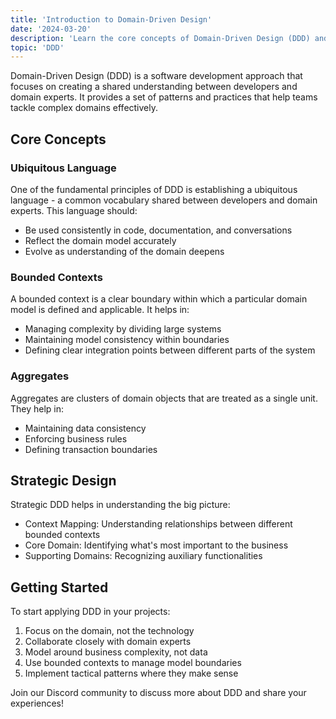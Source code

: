 ```yaml
---
title: 'Introduction to Domain-Driven Design'
date: '2024-03-20'
description: 'Learn the core concepts of Domain-Driven Design (DDD) and how it can help you build better software'
topic: 'DDD'
---
```


Domain-Driven Design (DDD) is a software development approach that focuses on creating a shared understanding between developers and domain experts. It provides a set of patterns and practices that help teams tackle complex domains effectively.

## Core Concepts

### Ubiquitous Language

One of the fundamental principles of DDD is establishing a ubiquitous language - a common vocabulary shared between developers and domain experts. This language should:

- Be used consistently in code, documentation, and conversations
- Reflect the domain model accurately
- Evolve as understanding of the domain deepens

### Bounded Contexts

A bounded context is a clear boundary within which a particular domain model is defined and applicable. It helps in:

- Managing complexity by dividing large systems
- Maintaining model consistency within boundaries
- Defining clear integration points between different parts of the system

### Aggregates

Aggregates are clusters of domain objects that are treated as a single unit. They help in:

- Maintaining data consistency
- Enforcing business rules
- Defining transaction boundaries

## Strategic Design

Strategic DDD helps in understanding the big picture:

- Context Mapping: Understanding relationships between different bounded contexts
- Core Domain: Identifying what's most important to the business
- Supporting Domains: Recognizing auxiliary functionalities

## Getting Started

To start applying DDD in your projects:

1. Focus on the domain, not the technology
2. Collaborate closely with domain experts
3. Model around business complexity, not data
4. Use bounded contexts to manage model boundaries
5. Implement tactical patterns where they make sense

Join our Discord community to discuss more about DDD and share your experiences! 